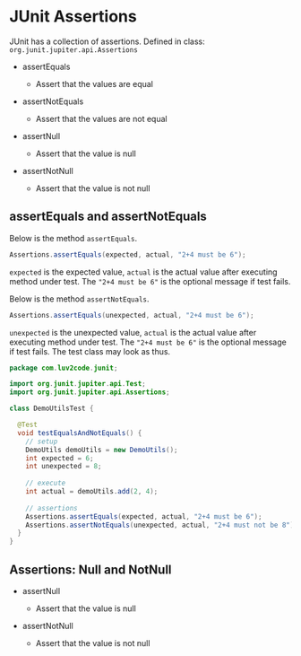 # JUnit Assertions

JUnit has a collection of assertions. Defined in class: `org.junit.jupiter.api.Assertions`

  + assertEquals
    - Assert that the values are equal

  + assertNotEquals
    - Assert that the values are not equal

  + assertNull
    - Assert that the value is null

  + assertNotNull
    - Assert that the value is not null


## assertEquals and assertNotEquals

Below is the method `assertEquals`.


```java
Assertions.assertEquals(expected, actual, "2+4 must be 6");

```

`expected` is the expected value, `actual` is the actual value after executing method under test. The `"2+4 must be 6"` is the optional message if test fails.

Below is the method `assertNotEquals`.


```java
Assertions.assertEquals(unexpected, actual, "2+4 must be 6");

```

`unexpected` is the unexpected value, `actual` is the actual value after executing method under test. The `"2+4 must be 6"` is the optional message if test fails. The test class may look as thus.


```java
package com.luv2code.junit;

import org.junit.jupiter.api.Test;
import org.junit.jupiter.api.Assertions;

class DemoUtilsTest {

  @Test
  void testEqualsAndNotEquals() {
    // setup
    DemoUtils demoUtils = new DemoUtils();
    int expected = 6;
    int unexpected = 8;
    
    // execute
    int actual = demoUtils.add(2, 4);
    
    // assertions
    Assertions.assertEquals(expected, actual, "2+4 must be 6");
    Assertions.assertNotEquals(unexpected, actual, "2+4 must not be 8");
  }
}

```


## Assertions: Null and NotNull

  + assertNull
    - Assert that the value is null
  
  + assertNotNull 
    - Assert that the value is not null

